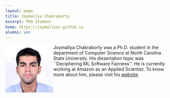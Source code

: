 ```yaml
---
layout: page
title: Joymallya Chakraborty
excerpt: PhD Student
home: https://joymallyac.github.io
alumni: yes
---
```



<img align="left" width="150" src="/img/joymallya.jpg">
Joymallya Chakraborty was a Ph.D. student in the department of Computer Science at North Carolina State University. His dissertation  topic was ``Deciphering ML Software Fairness''. He is currently working at Amazon as an Applied Scientist. To know more about him, please visit his <a href="https://joymallyac.github.io">website</a>.
